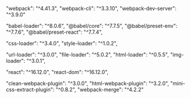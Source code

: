 "webpack": "^4.41.3",
"webpack-cli": "^3.3.10",
"webpack-dev-server": "^3.9.0"


"babel-loader": "^8.0.6",
"@babel/core": "^7.7.5",
"@babel/preset-env": "^7.7.6",
"@babel/preset-react": "^7.7.4",

"css-loader": "^3.4.0",
"style-loader": "^1.0.2",

"url-loader": "^3.0.0",
"file-loader": "^5.0.2",
"html-loader": "^0.5.5",
"img-loader": "^3.0.1",

"react": "^16.12.0",
"react-dom": "^16.12.0",

"clean-webpack-plugin": "^3.0.0",
"html-webpack-plugin": "^3.2.0",
"mini-css-extract-plugin": "^0.8.2",
"webpack-merge": "^4.2.2"